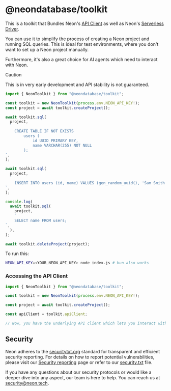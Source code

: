 # @neondatabase/toolkit

This is a toolkit that Bundles Neon's [API Client](https://www.npmjs.com/package/@neondatabase/api-client) as well as Neon's [Serverless Driver](https://github.com/neondatabase/serverless).

You can use it to simplify the process of creating a Neon project and running SQL queries. This is ideal for test environments, where you don't want to set up a Neon project manually.

Furthermore, it's also a great choice for AI agents which need to interact with Neon.

> [!CAUTION]
> This is in very early development and API stability is not guaranteed.

```typescript
import { NeonToolkit } from "@neondatabase/toolkit";

const toolkit = new NeonToolkit(process.env.NEON_API_KEY!);
const project = await toolkit.createProject();

await toolkit.sql(
  project,
  `
    CREATE TABLE IF NOT EXISTS
        users (
            id UUID PRIMARY KEY,
            name VARCHAR(255) NOT NULL
        );
`,
);

await toolkit.sql(
  project,
  `
    INSERT INTO users (id, name) VALUES (gen_random_uuid(), 'Sam Smith');
`,
);

console.log(
  await toolkit.sql(
    project,
    `
    SELECT name FROM users;
`,
  ),
);

await toolkit.deleteProject(project);
```

To run this:

```bash
NEON_API_KEY=<YOUR_NEON_API_KEY> node index.js # bun also works
```

### Accessing the API Client

```typescript
import { NeonToolkit } from "@neondatabase/toolkit";

const toolkit = new NeonToolkit(process.env.NEON_API_KEY!);

const project = await toolkit.createProject();

const apiClient = toolkit.apiClient;

// Now, you have the underlying API client which lets you interact with Neon's API.
```

## Security

Neon adheres to the [securitytxt.org](https://securitytxt.org/) standard for transparent and efficient security reporting. For details on how to report potential vulnerabilities, please visit our [Security reporting](https://neon.tech/docs/security/security-reporting) page or refer to our [security.txt](https://neon.tech/security.txt) file.

If you have any questions about our security protocols or would like a deeper dive into any aspect, our team is here to help. You can reach us at [security@neon.tech](security@neon.tech).
